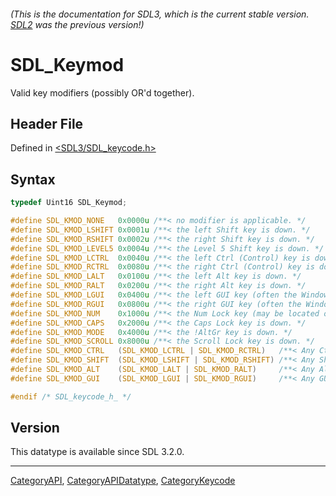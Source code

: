 ###### (This is the documentation for SDL3, which is the current stable version. [SDL2](https://wiki.libsdl.org/SDL2/) was the previous version!)
# SDL_Keymod

Valid key modifiers (possibly OR'd together).

## Header File

Defined in [<SDL3/SDL_keycode.h>](https://github.com/libsdl-org/SDL/blob/main/include/SDL3/SDL_keycode.h)

## Syntax

```c
typedef Uint16 SDL_Keymod;

#define SDL_KMOD_NONE   0x0000u /**< no modifier is applicable. */
#define SDL_KMOD_LSHIFT 0x0001u /**< the left Shift key is down. */
#define SDL_KMOD_RSHIFT 0x0002u /**< the right Shift key is down. */
#define SDL_KMOD_LEVEL5 0x0004u /**< the Level 5 Shift key is down. */
#define SDL_KMOD_LCTRL  0x0040u /**< the left Ctrl (Control) key is down. */
#define SDL_KMOD_RCTRL  0x0080u /**< the right Ctrl (Control) key is down. */
#define SDL_KMOD_LALT   0x0100u /**< the left Alt key is down. */
#define SDL_KMOD_RALT   0x0200u /**< the right Alt key is down. */
#define SDL_KMOD_LGUI   0x0400u /**< the left GUI key (often the Windows key) is down. */
#define SDL_KMOD_RGUI   0x0800u /**< the right GUI key (often the Windows key) is down. */
#define SDL_KMOD_NUM    0x1000u /**< the Num Lock key (may be located on an extended keypad) is down. */
#define SDL_KMOD_CAPS   0x2000u /**< the Caps Lock key is down. */
#define SDL_KMOD_MODE   0x4000u /**< the !AltGr key is down. */
#define SDL_KMOD_SCROLL 0x8000u /**< the Scroll Lock key is down. */
#define SDL_KMOD_CTRL   (SDL_KMOD_LCTRL | SDL_KMOD_RCTRL)   /**< Any Ctrl key is down. */
#define SDL_KMOD_SHIFT  (SDL_KMOD_LSHIFT | SDL_KMOD_RSHIFT) /**< Any Shift key is down. */
#define SDL_KMOD_ALT    (SDL_KMOD_LALT | SDL_KMOD_RALT)     /**< Any Alt key is down. */
#define SDL_KMOD_GUI    (SDL_KMOD_LGUI | SDL_KMOD_RGUI)     /**< Any GUI key is down. */

#endif /* SDL_keycode_h_ */
```

## Version

This datatype is available since SDL 3.2.0.

----
[CategoryAPI](CategoryAPI), [CategoryAPIDatatype](CategoryAPIDatatype), [CategoryKeycode](CategoryKeycode)

